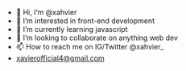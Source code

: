 - 👋 Hi, I’m @xahvier
- 👀 I’m interested in front-end development
- 🌱 I’m currently learning javascript
- 💞️ I’m looking to collaborate on anything web dev
- 📫 How to reach me on IG/Twitter @xahvier_
- xavierofficial4@gmail.com

<!---
xahvier/xahvier is a ✨ special ✨ repository because its `README.md` (this file) appears on your GitHub profile.
You can click the Preview link to take a look at your changes.
--->
